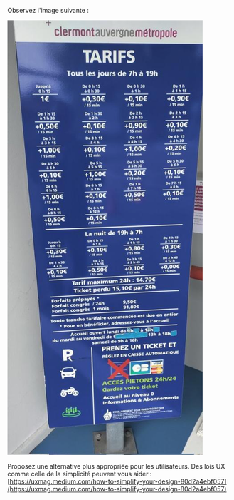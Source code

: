 Observez l'image suivante :

![Alt text](parking.jpg "a title")

Proposez une alternative plus appropriée pour les utilisateurs. 
Des lois UX comme celle de la simplicité peuvent vous aider : [https://uxmag.medium.com/how-to-simplify-your-design-80d2a4ebf057](https://uxmag.medium.com/how-to-simplify-your-design-80d2a4ebf057)